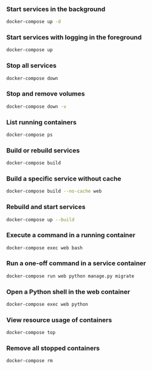 ### Start services in the background
```bash
docker-compose up -d
```
### Start services with logging in the foreground
```bash
docker-compose up
```
### Stop all services
```bash
docker-compose down
```
### Stop and remove volumes
```bash
docker-compose down -v
```
### List running containers
```bash
docker-compose ps
```
### Build or rebuild services
```bash
docker-compose build
```
### Build a specific service without cache
```bash
docker-compose build --no-cache web
```
### Rebuild and start services
```bash
docker-compose up --build
```
### Execute a command in a running container
```bash
docker-compose exec web bash
```
### Run a one-off command in a service container
```bash
docker-compose run web python manage.py migrate
```
### Open a Python shell in the web container
```bash
docker-compose exec web python
```
### View resource usage of containers
```bash
docker-compose top
```
### Remove all stopped containers
```bash
docker-compose rm
```